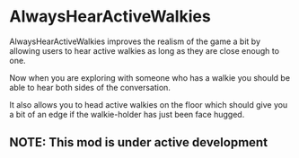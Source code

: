 # AlwaysHearActiveWalkies

AlwaysHearActiveWalkies improves the realism of the game a bit by allowing users to hear active walkies as long as they are close enough to one.

Now when you are exploring with someone who has a walkie you should be able to hear both sides of the conversation.

It also allows you to head active walkies on the floor which should give you a bit of an edge if the walkie-holder has just been face hugged.


## NOTE: This mod is under active development
